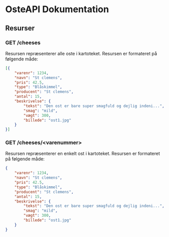# OsteAPI Dokumentation

## Resurser

### GET  /cheeses

Resursen repræsenterer alle oste i kartoteket.
Resursen er formateret på følgende måde:

```JSON
[{
    "varenr": 1234,
    "navn": "St clemens",
    "pris": 42.5,
    "type": "Blåskimmel",
    "producent": "St clemens",
    "antal": 15, 
    "beskrivelse": {
        "tekst": "Den ost er bare super smagfuld og dejlig indeni...",
        "smag": "mild",
        "vægt": 300,
        "billede": "ost1.jpg"
    }
}]
```

### GET /cheeses/\<varenummer>

Resursen repræsenterer en enkelt ost i kartoteket.
Resursen er formateret på følgende måde:


```JSON
{
    "varenr": 1234,
    "navn": "St clemens",
    "pris": 42.5,
    "type": "Blåskimmel",
    "producent": "St clemens",
    "antal": 15, 
    "beskrivelse": {
        "tekst": "Den ost er bare super smagfuld og dejlig indeni...",
        "smag": "mild",
        "vægt": 300,
        "billede": "ost1.jpg"
    }
}
```